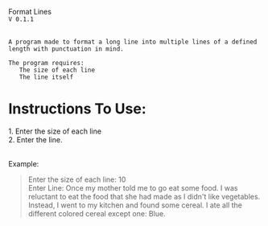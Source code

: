 Format Lines<br/>
`V 0.1.1`<br><br/>

    A program made to format a long line into multiple lines of a defined length with punctuation in mind.

    The program requires:
       The size of each line
       The line itself
       
<h1>Instructions To Use:</h1>
  1. Enter the size of each line<br/>
  2. Enter the line.<br/><br>

Example:<br/>
> Enter the size of each line:  10<br/>
> Enter Line: Once my mother told me to go eat some food. I was reluctant to eat the food that she had made as I didn't like vegetables. Instead, I went to my kitchen and found some cereal. I ate all the different colored cereal except one: Blue.
